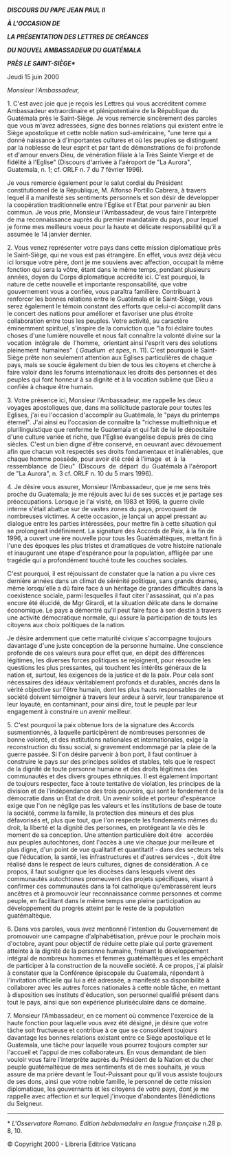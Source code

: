 ***DISCOURS DU PAPE JEAN PAUL II***

***À L'OCCASION DE***

***LA PRÉSENTATION DES LETTRES DE CRÉANCES***

***DU NOUVEL AMBASSADEUR DU GUATÉMALA***

***PRÈS LE SAINT-SIÈGE\****

Jeudi 15 juin 2000

*Monsieur l'Ambassadeur,*

1\. C'est avec joie que je reçois les Lettres qui vous accréditent comme Ambassadeur extraordinaire et plénipotentiaire de la République du Guatémala près le Saint-Siège. Je vous remercie sincèrement des paroles que vous m'avez adressées, signe des bonnes relations qui existent entre le Siège apostolique et cette noble nation sud-américaine, "une terre qui a donné naissance à d'importantes cultures et où les peuples se distinguent par la noblesse de leur esprit et par tant de démonstrations de foi profonde et d'amour envers Dieu, de vénération filiale à la Très Sainte Vierge et de fidélité à l'Eglise" (Discours d'arrivée à l'aéroport de "La Aurora", Guatemala, n. 1; cf. ORLF n. 7 du 7 février 1996).

Je vous remercie également pour le salut cordial du Président constitutionnel de la République, M. Alfonso Portillo Cabrera, à travers lequel il a manifesté ses sentiments personnels et son désir de développer la coopération traditionnelle entre l'Eglise et l'Etat pour parvenir au bien commun. Je vous prie, Monsieur l'Ambassadeur, de vous faire l'interprète de ma reconnaissance auprès du premier mandataire du pays, pour lequel je forme mes meilleurs voeux pour la haute et délicate responsabilité qu'il a assumée le 14 janvier dernier.

2\. Vous venez représenter votre pays dans cette mission diplomatique près le Saint-Siège, qui ne vous est pas étrangère. En effet, vous avez déjà vécu ici lorsque votre père, dont je me souviens avec affection, occupait la même fonction qui sera la vôtre, étant dans le même temps, pendant plusieurs années, doyen du Corps diplomatique accrédité ici. C'est pourquoi, la nature de cette nouvelle et importante responsabilité, que votre gouvernement vous a confiée, vous paraîtra familière. Contribuant à renforcer les bonnes relations entre le Guatémala et le Saint-Siège, vous serez également le témoin constant des efforts que celui-ci accomplit dans le concert des nations pour améliorer et favoriser une plus étroite collaboration entre tous les peuples. Votre activité, au caractère éminemment spirituel, s'inspire de la conviction que "la foi éclaire toutes choses d'une lumière nouvelle et nous fait connaître la volonté divine sur la vocation  intégrale  de  l'homme,  orientant ainsi l'esprit vers des solutions pleinement  humaines"  ( *Gaudium  et spes*, n. 11). C'est pourquoi le Saint-Siège prête non seulement attention aux Eglises particulières de chaque pays, mais se soucie également du bien de tous les citoyens et cherche à faire valoir dans les forums internationaux les droits des personnes et des peuples qui font honneur à sa dignité et à la vocation sublime que Dieu a confiée à chaque être humain.

3\. Votre présence ici, Monsieur l'Ambassadeur, me rappelle les deux voyages apostoliques que, dans ma sollicitude pastorale pour toutes les Eglises, j'ai eu l'occasion d'accomplir au Guatémala, le "pays du printemps éternel". J'ai ainsi eu l'occasion de connaître la "richesse multiethnique et plurilinguistique que renferme le Guatemala et qui fait de lui le dépositaire d'une culture variée et riche, que l'Eglise évangélise depuis près de cinq siècles. C'est un bien digne d'être conservé, en oeuvrant avec dévouement afin que chacun voit respectés ses droits fondamentaux et inaliénables, que chaque homme possède, pour avoir été créé à l'image  et  à  la  ressemblance  de Dieu"  (Discours  de  départ  du  Guatémala à l'aéroport de "La Aurora", n. 3 cf. ORLF n. 10 du 5 mars 1996).

4\. Je désire vous assurer, Monsieur l'Ambassadeur, que je me sens très proche du Guatemala; je me réjouis avec lui de ses succès et je partage ses préoccupations. Lorsque je l'ai visité, en 1983 et 1996, la guerre civile interne s'était abattue sur de vastes zones du pays, provoquant de nombreuses victimes. A cette occasion, je lançai un appel pressant au dialogue entre les parties intéressées, pour mettre fin à cette situation qui se prolongeait indéfiniment. La signature des Accords de Paix, à la fin de 1996, a ouvert une ère nouvelle pour tous les Guatémaltèques, mettant fin à l'une des époques les plus tristes et dramatiques de votre histoire nationale et inaugurant une étape d'espérance pour la population, affligée par une tragédie qui a profondément touché toute les couches sociales.

C'est pourquoi, il est réjouissant de constater que la nation a pu vivre ces dernière années dans un climat de sérénité politique, sans grands drames, même lorsqu'elle a dû faire face à un héritage de grandes difficultés dans la coexistence sociale, parmi lesquelles il faut citer l'assassinat, qui n'a pas encore été élucidé, de Mgr Girardi, et la situation délicate dans le domaine économique. Le pays a démontré qu'il peut faire face à son destin à travers une activité démocratique normale, qui assure la participation de touts les citoyens aux choix politiques de la nation.

Je désire ardemment que cette maturité civique s'accompagne toujours davantage d'une juste conception de la personne humaine. Une conscience profonde de ces valeurs aura pour effet que, en dépit des différences légitimes, les diverses forces politiques se rejoignent, pour résoudre les questions les plus pressantes, qui touchent les intérêts généraux de la nation et, surtout, les exigences de la justice et de la paix. Pour cela sont nécessaires des idéaux véritablement profonds et durables, ancrés dans la vérité objective sur l'être humain, dont les plus hauts responsables de la société doivent témoigner à travers leur ardeur à servir, leur transparence et leur loyauté, en contaminant, pour ainsi dire, tout le peuple par leur engagement à construire un avenir meilleur.

5\. C'est pourquoi la paix obtenue lors de la signature des Accords susmentionnés, à laquelle participèrent de nombreuses personnes de bonne volonté, et des institutions nationales et internationales, exige la reconstruction du tissu social, si gravement endommagé par la plaie de la guerre passée. Si l'on désire parvenir à bon port, il faut continuer à construire le pays sur des principes solides et stables, tels que le respect de la dignité de toute personne humaine et des droits légitimes des communautés et des divers groupes ethniques. Il est également important de toujours respecter, face à toute tentative de violation, les principes de la division et de l'indépendance des trois pouvoirs, qui sont le fondement de la démocratie dans un Etat de droit.  Un avenir solide et porteur d'espérance exige que l'on ne néglige pas les valeurs et les institutions de base de toute la société, comme la famille, la protection des mineurs et des plus défavorisés et, plus que tout, que l'on respecte les fondements mêmes du droit, la liberté et la dignité des personnes, en protégeant la vie dès le moment de sa conception. Une attention particulière doit être   accordée aux peuples autochtones, dont l'accès à une vie chaque jour meilleure et plus digne, d'un point de vue qualitatif et quantitatif - dans des secteurs tels que l'éducation, la santé, les infrastructures et d'autres services -, doit être réalisé dans le respect de leurs cultures, dignes de considération. A ce propos, il faut souligner que les diocèses dans lesquels vivent des communautés autochtones promeuvent des projets spécifiques, visant à confirmer ces communautés dans la foi catholique qu'embrassèrent leurs ancêtres et à promouvoir leur reconnaissance comme personnes et comme peuple, en facilitant dans le même temps une pleine participation au développement du progrès atteint par le reste de la population guatémaltèque.

6\. Dans vos paroles, vous avez mentionné l'intention du Gouvernement de promouvoir une campagne d'alphabétisation, prévue pour le prochain mois d'octobre, ayant pour objectif de réduire cette plaie qui porte gravement atteinte à la dignité de la personne humaine, freinant le développement intégral de nombreux hommes et femmes guatémaltèques et les empêchant de participer à la construction de la nouvelle société. A ce propos, j'ai plaisir à constater que la Conférence épiscopale du Guatemala, répondant à l'invitation officielle qui lui a été adressée, a manifesté sa disponibilité à collaborer avec les autres forces nationales à cette noble tâche, en mettant à disposition ses instituts d'éducation, son personnel qualifié présent dans tout le pays, ainsi que son expérience pluriséculaire dans ce domaine.

7\. Monsieur l'Ambassadeur, en ce moment où commence l'exercice de la haute fonction pour laquelle vous avez été désigné, je désire que votre tâche soit fructueuse et contribue à ce que se consolident toujours davantage les bonnes relations existant entre ce Siège apostolique et le Guatemala, une tâche pour laquelle vous pourrez toujours compter sur l'accueil et l'appui de mes collaborateurs. En vous demandant de bien vouloir vous faire l'interprète auprès du Président de la Nation et du cher peuple guatémaltèque de mes sentiments et de mes souhaits, je vous assure de ma prière devant le Tout-Puissant pour qu'il vous assiste toujours de ses dons, ainsi que votre noble famille, le personnel de cette mission diplomatique, les gouvernants et les citoyens de votre pays, dont je me rappelle avec affection et sur lequel j'invoque d'abondantes Bénédictions du Seigneur.

* * *

\* *L'Osservatore Romano. Edition hebdomadaire en langue française* n.28 p. 8, 10.

© Copyright 2000 - Libreria Editrice Vaticana